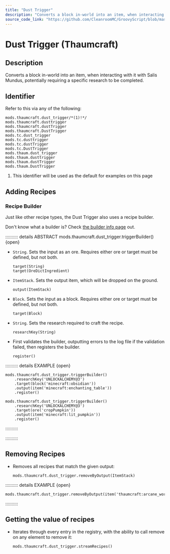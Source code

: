 ```yaml
---
title: "Dust Trigger"
description: "Converts a block in-world into an item, when interacting with it with Salis Mundus, potentially requiring a specific research to be completed."
source_code_link: "https://github.com/CleanroomMC/GroovyScript/blob/master/src/main/java/com/cleanroommc/groovyscript/compat/mods/thaumcraft/DustTrigger.java"
---
```


# Dust Trigger (Thaumcraft)

## Description

Converts a block in-world into an item, when interacting with it with Salis Mundus, potentially requiring a specific research to be completed.

## Identifier

Refer to this via any of the following:

```groovy:no-line-numbers {1}
mods.thaumcraft.dust_trigger/*(1)!*/
mods.thaumcraft.dusttrigger
mods.thaumcraft.dustTrigger
mods.thaumcraft.DustTrigger
mods.tc.dust_trigger
mods.tc.dusttrigger
mods.tc.dustTrigger
mods.tc.DustTrigger
mods.thaum.dust_trigger
mods.thaum.dusttrigger
mods.thaum.dustTrigger
mods.thaum.DustTrigger
```

1. This identifier will be used as the default for examples on this page

## Adding Recipes

### Recipe Builder

Just like other recipe types, the Dust Trigger also uses a recipe builder.

Don't know what a builder is? Check [the builder info page](../../../groovy/builder.md) out.

:::::::::: details ABSTRACT mods.thaumcraft.dust_trigger.triggerBuilder() {open}
- `String`. Sets the input as an ore. Requires either ore or target must be defined, but not both.

    ```groovy:no-line-numbers
    target(String)
    target(OreDictIngredient)
    ```

- `ItemStack`. Sets the output item, which will be dropped on the ground.

    ```groovy:no-line-numbers
    output(ItemStack)
    ```

- `Block`. Sets the input as a block. Requires either ore or target must be defined, but not both.

    ```groovy:no-line-numbers
    target(Block)
    ```

- `String`. Sets the research required to craft the recipe.

    ```groovy:no-line-numbers
    researchKey(String)
    ```

- First validates the builder, outputting errors to the log file if the validation failed, then registers the builder.

    ```groovy:no-line-numbers
    register()
    ```

:::::::::: details EXAMPLE {open}
```groovy:no-line-numbers
mods.thaumcraft.dust_trigger.triggerBuilder()
    .researchKey('UNLOCKALCHEMY@3')
    .target(block('minecraft:obsidian'))
    .output(item('minecraft:enchanting_table'))
    .register()

mods.thaumcraft.dust_trigger.triggerBuilder()
    .researchKey('UNLOCKALCHEMY@3')
    .target(ore('cropPumpkin'))
    .output(item('minecraft:lit_pumpkin'))
    .register()
```

::::::::::

::::::::::

## Removing Recipes

- Removes all recipes that match the given output:

    ```groovy:no-line-numbers
    mods.thaumcraft.dust_trigger.removeByOutput(ItemStack)
    ```

:::::::::: details EXAMPLE {open}
```groovy:no-line-numbers
mods.thaumcraft.dust_trigger.removeByOutput(item('thaumcraft:arcane_workbench'))
```

::::::::::

## Getting the value of recipes

- Iterates through every entry in the registry, with the ability to call remove on any element to remove it:

    ```groovy:no-line-numbers
    mods.thaumcraft.dust_trigger.streamRecipes()
    ```
